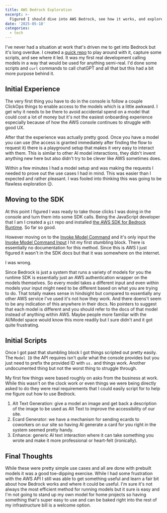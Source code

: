 ```yaml
---
title: AWS Bedrock Exploration
excerpt: >-
  Figured I should dive into AWS Bedrock, see how it works, and explore the capabilities of the models they have.  
date: '2025-05-18'
categories: 
  - tech
---
```


I've never had a situation at work that's driven me to get into Bedrock but it's long overdue.  I created a [quick repo](https://github.com/arsdehnel/bedrock-exploration) to play around with it, capture some scripts, and see where it led.  It was my first real development calling models in a way that would be used for anything semi-real.  I'd done some scripts and `curl` commands to call chatGPT and all that but this had a bit more purpose behind it. 

## Initial Experience

The very first thing you have to do in the console is follow a couple ClickOps things to enable access to the models which is a little awkward.  I get why it needs to be there to avoid accidental spend on a model that could cost a lot of money but it's not the easiest onboarding experience especially because of how the AWS console continues to struggle with good UX.  

After that the experience was actually pretty good.  Once you have a model you can use (the access is granted immediately after finding the flow to request it) there is a playground setup that makes it very easy to interact with them.  This is similar to other AI model interactions, they didn't invent anything new here but also didn't try to be clever like AWS sometimes does.  

Within a few minutes I had a model setup and was making the requests I needed to prove out the use cases I had in mind.  This was easier than I expected and rather pleasant.  I was fooled into thinking this was going to be flawless exploration 😉.

## Moving to the SDK

At this point I figured I was ready to take those clicks I was doing in the console and turn them into some SDK calls.  Being the JavaScript developer that I am I created a `git` repo and installed [the AWS SDK for Bedrock Runtime](https://docs.aws.amazon.com/AWSJavaScriptSDK/v3/latest/Package/-aws-sdk-client-bedrock-runtime/).  So far so good.  

However moving on to the [Invoke Model Command](https://docs.aws.amazon.com/AWSJavaScriptSDK/v3/latest/Package/-aws-sdk-client-bedrock-runtime/Interface/InvokeModelCommandInput/) and it's only input the [Invoke Model Command Input](https://docs.aws.amazon.com/AWSJavaScriptSDK/v3/latest/Package/-aws-sdk-client-bedrock-runtime/Interface/InvokeModelCommandInput/) I hit my first stumbling block.  There is essentially no documentation for this method.  Since this is AWS I just figured it wasn't in the SDK docs but that it was somewhere on the internet.  

I was wrong.

Since Bedrock is just a system that runs a variety of models for you the runtime SDK is essentially just an AWS authentication wrapper on the models themselves.  So every model takes a different input and even within models your input might need to be different based on what you are trying to do.  That totally makes sense in hindsight but compared to essentially any other AWS service I've used it's not how they work.  And there doens't seem to be any indication of this anywhere in their docs.  No pointers to suggest that each model is different and you should refer to the docs of that model instead of anything within AWS. Maybe people more familiar with the AI/Model space would know this more readily but I sure didn't and it got quite frustrating.  

## Initial Scripts

Once I got past that stumbling block I got things scripted out pretty easily.  The `Model ID` the API requires isn't _quite_ what the console provides but you just need to prefix the provided ID with `us.` and things work.  Another undocumented thing but not the worst thing to struggle through.  

My first few things were based roughly on asks from the business at work.  While this wasn't on the clock work or even things we were being directly asked to do they were real requirements that I could easily script for to help me figure out how to use Bedrock.  

1. Alt Text Generation: give a model an image and get back a description of the image to be used as Alt Text to improve the accessibility of our site.
2. Ecard Generator: we have a mechanism for sending ecards to coworkers on our site so having AI generate a card for you right in the system seemed pretty handy.
3. Enhance: generic AI text interaction where it can take something you wrote and make it more professional or heart-felt (ironically).  

## Final Thoughts

While these were pretty simple use cases and all are done with prebuilt models it was a good toe-dipping exercise.  While I had some frustration with the AWS API I still was able to get something useful and learn a fair bit about how Bedrock works and where it could be useful.  I'm sure it's not always the most efficient method for running models but it sure is easy and I'm not going to stand up my own model for home projects so having something that's super easy to use and can be baked right into the rest of my infrastructure bill is a welcome option.  